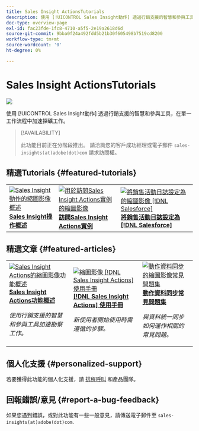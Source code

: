 ```yaml
---
title: Sales Insight ActionsTutorials
description: 使用 [!UICONTROL Sales Insight動作] 透過行銷支援的智慧和參與工具，在單一工作流程中加速探礦工作。
doc-type: overview-page
exl-id: fac23fde-1fc8-4710-a5f5-2e19a2618d6d
source-git-commit: 9bba0f24a492fdd5b21b30f605498b7519cd8200
workflow-type: tm+mt
source-wordcount: '0'
ht-degree: 0%

---
```


# Sales Insight ActionsTutorials

![](assets/header.png)

使用 [!UICONTROL Sales Insight動作] 透過行銷支援的智慧和參與工具，在單一工作流程中加速探礦工作。

>[!AVAILABILITY]
>
>此功能目前正在分階段推出。 請洽詢您的客戶成功經理或電子郵件 `sales-insights(at)adobe(dot)com` 請求訪問權。

## 精選Tutorials {#featured-tutorials}

<table style="table-layout:fixed">
<tr>
<td>
<a href="/help/sales-insight-actions/sales-insight-actions-overview.md"><img alt="Sales Insight動作的縮圖影像概述" src="assets/sales-insight-actions-feature-overview-videothumb.png" /></a>
<div><a href="/help/sales-insight-actions/sales-insight-actions-overview.md"><strong>Sales Insight操作概述</strong></a></div>
</td>
<td>
<a href="/help/sales-insight-actions/accessing-your-sales-insight-actions-instance.md"><img alt="用於訪問Sales Insight Actions實例的縮圖影像" src="assets/accessing-your-sales-insight-actions-instance-videothumb.png" /></a>
<div><a href="/help/sales-insight-actions/accessing-your-sales-insight-actions-instance.md"><strong>訪問Sales Insight Actions實例</strong></a></div>
</td>
<td>
<a href="/help/sales-insight-actions/configure-sales-activity-logging-to-salesforce.md"><img alt="將銷售活動日誌設定為的縮圖影像 [!DNL Salesforce]" src="assets/configure-sales-activity-logging-to-salesforce-videothumb.png" /></a>
<div><a href="/help/sales-insight-actions/configure-sales-activity-logging-to-salesforce.md"><strong>將銷售活動日誌設定為 [!DNL Salesforce]</strong></a></div>
</td>
</tr>
</table>

## 精選文章 {#featured-articles}

<table style="table-layout:fixed">
<tr>
<td>
<a href="https://experienceleague.adobe.com/docs/marketo/using/product-docs/marketo-sales-insight/actions/sales-insight-actions-feature-overview.html"><img alt="Sales Insight Actions的縮圖影像功能概述" src="assets/sales-insight-actions-feature-overview-thumb.png" /></a>
<div><a href="https://experienceleague.adobe.com/docs/marketo/using/product-docs/marketo-sales-insight/actions/sales-insight-actions-feature-overview.html"><strong>Sales Insight Actions功能概述</strong></a></div>
<p><em>使用行銷支援的智慧和參與工具加速勘察工作。</em></p>
</td>
<td>
<a href="https://experienceleague.adobe.com/docs/marketo/using/product-docs/marketo-sales-insight/actions/getting-started/sales-insight-actions-user-onboarding-checklist.html"><img alt="縮圖影像 [!DNL Sales Insight Actions] 使用手冊" src="assets/sales-insight-actions-user-onboarding-guide-thumb.png" /></a>
<div><a href="https://experienceleague.adobe.com/docs/marketo/using/product-docs/marketo-sales-insight/actions/getting-started/sales-insight-actions-user-onboarding-checklist.html"><strong>[!DNL Sales Insight Actions] 使用手冊</strong></a></div>
<p><em>新使用者開始使用時需遵循的步驟。</em></p>
</td>
<td>
<a href="https://experienceleague.adobe.com/docs/marketo/using/product-docs/marketo-sales-insight/actions/admin/actions-data-sync-faq.html"><img alt="動作資料同步的縮圖影像常見問題集" src="assets/actions-data-sync-faq-thumb.png" /></a>
<div><a href="https://experienceleague.adobe.com/docs/marketo/using/product-docs/marketo-sales-insight/actions/admin/actions-data-sync-faq.html"><strong>動作資料同步常見問題集</strong></a></div>
<p><em>與資料統一同步如何運作相關的常見問題。</em></p>
</td>
</tr>
</table>

## 個人化支援 {#personalized-support}

若要獲得此功能的個人化支援，請 [排程呼叫](https://outlook.office365.com/owa/calendar/AdobeInc1@adobe.onmicrosoft.com/bookings/) 和產品團隊。

## 回報錯誤/意見 {#report-a-bug-feedback}

如果您遇到錯誤，或對此功能有一些一般意見，請傳送電子郵件至 `sales-insights(at)adobe(dot)com`.
